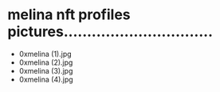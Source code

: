# melina nft profiles pictures................................
- 0xmelina (1).jpg
- 0xmelina (2).jpg
- 0xmelina (3).jpg
- 0xmelina (4).jpg
